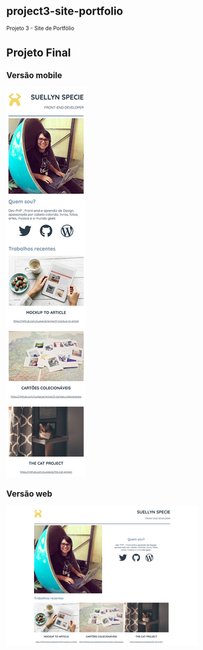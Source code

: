 # project3-site-portfolio
Projeto 3 - Site de Portfólio

# Projeto Final

## Versão mobile

![alt text](udacityFeedback/mobile.png)

## Versão web

![alt text](udacityFeedback/web.png)
